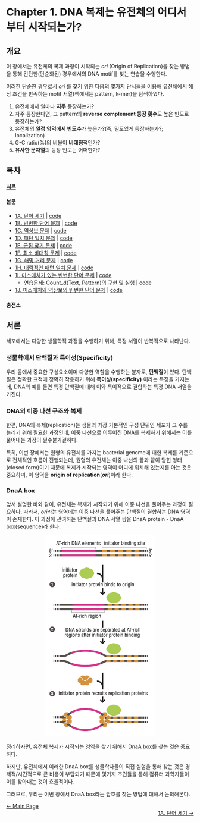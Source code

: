 # Chapter 1. DNA 복제는 유전체의 어디서부터 시작되는가?
## 개요
이 장에서는 유전체의 복제 과정이 시작되는 *ori* (Origin of Replication)을 찾는 방법을 통해 간단한(단순화된) 경우에서의 DNA motif를 찾는 연습울 수행한다.

이러한 단순한 경우로서 *ori* 를 찾기 위한 다음의 몇가지 단서들을 이용해 유전체에서 해당 조건을 만족하는 motif 서열(책에서는 pattern, k-mer)을 탐색하였다.

1. 유전체에서 얼마나 **자주** 등장하는가?
2. 자주 등장한다면, 그 pattern의 **reverse complement 등장 횟수**도 높은 빈도로 등장하는가?
3. 유전체의 **일정 영역에서 빈도수**가 높은가?(즉, 밀도있게 등장하는가?; localization)
4. G-C ratio(%)의 비율이 **비대칭적**인가?
5. **유사한 문자열**의 등장 빈도는 어떠한가?

## 목차
 #### [서론](/Bioinforamtics-Algorithm-practice/Chapter%201/posts/Introduction.md)
 #### 본문
 - [1A. 단어 세기](./1A.%20PatternCount.md) | [code](/Bioinforamtics-Algorithm-practice/Chapter%201/codes/FrequentWords.py)
 - [1B. 빈번한 단어 문제](./1B.%20FrequentWords.md) | [code](/Bioinforamtics-Algorithm-practice/Chapter%201/codes/FrequentWords.py)
 - [1C. 역상보 문제](./1C.%20ReverseComplement.md) | [code](/Bioinforamtics-Algorithm-practice/Chapter%201/codes/ReverseComplement.py)
 - [1D. 패턴 일치 문제](./1D.%20PatternOccurrence.md) | [code](/Bioinforamtics-Algorithm-practice/Chapter%201/codes/PatternOccurrence.py)
 - [1E. 군집 찾기 문제](./1E.%20FindClumps.md) | [code](/Bioinforamtics-Algorithm-practice/Chapter%201/codes/FindClumps.py)
 - [1F. 최소 비대칭 문제](./1F.%20MinSkew.md) | [code](/Bioinforamtics-Algorithm-practice/Chapter%201/codes/MinSkew.py)
 - [1G. 해밍 거리 문제](./1G.%20HammingDistance.md) | [code](/Bioinforamtics-Algorithm-practice/Chapter%201/codes/HammingDistance.py)
 - [1H. 대략적인 패턴 일치 문제](./1H.%20NäivePatternMatching.md) | [code](/Bioinforamtics-Algorithm-practice/Chapter%201/codes/NäivePatternMatiching.py)
 - [1I. 미스매치가 있는 빈번한 단어 문제](./1I.%20MostFrequentPseudoPattern.md) | [code](/Bioinforamtics-Algorithm-practice/Chapter%201/codes/MostFrequentPseudoPattern.py)
     - [연습문제: Count_d(Text, Pattern)의 구현 및 실행](./1I-Ex.%20ApproximatePatternCount.md) | [code](/Bioinforamtics-Algorithm-practice/Chapter%201/codes/ApproximatePatternCount.py)
 - [1J. 미스매치와 역상보의 빈번한 단어 문제](./1J.%20MostFrequentPseudoPatternWithComplements.md) | [code](/Bioinforamtics-Algorithm-practice/Chapter%201/codes/MostFrequentPseudoPatternwithComplements.py)

#### 충전소


## 서론
세포에서는 다양한 생물학적 과정을 수행하기 위해, 특정 서열이 반복적으로 나타난다.

### 생물학에서 단백질과 특이성(Specificity)
우리 몸에서 중요한 구성요소이며 다양한 역할을 수행하는 분자로, **단백질**이 있다. 단백질은 정확한 표적에 정확히 작용하기 위해 **특이성(specificity)** 이라는 특징을 가지는데, DNA의 예를 들면 특정 단백질에 대해 이와 특이적으로 결합하는 특정 DNA 서열을 가진다. 

### DNA의 이중 나선 구조와 복제
한편, DNA의 복제(replication)는 생물의 가장 기본적인 구성 단위인 세포가 그 수를 늘리기 위해 필요한 과정인데, 이중 나선으로 이루어진 DNA를 복제하기 위해서는 이를 풀어내는 과정이 필수불가결하다. 

특히, 이번 장에서는 원형의 유전체를 가지는 bacterial genome에 대한 복제를 기준으로 전체적인 흐름이 진행되는데, 원형의 유전체는 이중 나선의 끝과 끝이 닫힌 형태(closed form)이기 때문에 복제가 시작되는 영역이 어디에 위치해 있는지를 아는 것은 중요하며, 이 영역을 **origin of replication**(***ori***)이라 한다.

### DnaA box
앞서 설명한 바와 같이, 유전체는 복제가 시작되기 위해 이중 나선을 풀어주는 과정이 필요하다. 따라서, *ori*라는 영역에는 이중 나선을 풀어주는 단백질이 결합하는 DNA 영역이 존재한다. 이 과정에 관여하는 단백질과 DNA 서열 쌍을 DnaA protein - DnaA box(sequence)라 한다.

<p align="center">
    <img src="https://github.com/mulatta/Bioinforamtics-Algorithm-practice/blob/main/images/Chapter%201/DnaA%20box.png" width="298" height="541">
</p>

정리하자면, 유전체 복제가 시작되는 영역을 찾기 위해서 DnaA box를 찾는 것은 중요하다.

하지만, 유전체에서 이러한 DnaA box를 생물학자들이 직접 실험을 통해 찾는 것은 경제적/시간적으로 큰 비용이 부담되기 때문에 몇가지 조건들을 통해 컴퓨터 과학자들이 이를 찾아내는 것이 효율적이다.

그러므로, 우리는 이번 장에서 DnaA box라는 암호를 찾는 방법에 대해서 논의해본다.  

<div align="left">
    <a href="https://github.com/mulatta/Bioinforamtics-Algorithm-practice/tree/main">← Main Page</a>
</div>

<div align="right">
    <a href="./1A. PatternCount.md">1A. 단어 세기 →</a>
</div>

